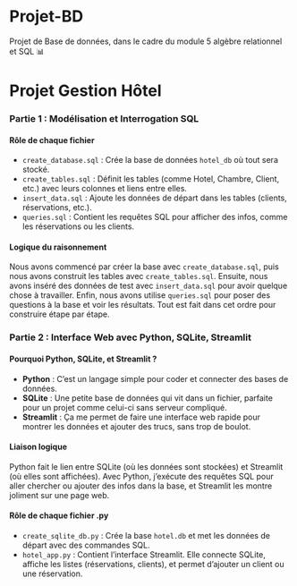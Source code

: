 # Projet-BD
Projet de Base de données, dans le cadre du module 5 algèbre relationnel et SQL 📊
# Projet Gestion Hôtel
### Partie 1 : Modélisation et Interrogation SQL

#### Rôle de chaque fichier
- `create_database.sql` : Crée la base de données `hotel_db` où tout sera stocké.
- `create_tables.sql` : Définit les tables (comme Hotel, Chambre, Client, etc.) avec leurs colonnes et liens entre elles.
- `insert_data.sql` : Ajoute les données de départ dans les tables (clients, réservations, etc.).
- `queries.sql` : Contient les requêtes SQL pour afficher des infos, comme les réservations ou les clients.

#### Logique du raisonnement
Nous avons commencé par créer la base avec `create_database.sql`, puis nous avons construit les tables avec `create_tables.sql`. Ensuite, nous avons inséré des données de test avec `insert_data.sql` pour avoir quelque chose à travailler. Enfin, nous avons utilise `queries.sql` pour poser des questions à la base et voir les résultats. Tout est fait dans cet ordre pour construire étape par étape.

### Partie 2 : Interface Web avec Python, SQLite, Streamlit

#### Pourquoi Python, SQLite, et Streamlit ?
- **Python** : C’est un langage simple pour coder et connecter des bases de données.
- **SQLite** : Une petite base de données qui vit dans un fichier, parfaite pour un projet comme celui-ci sans serveur compliqué.
- **Streamlit** : Ça me permet de faire une interface web rapide pour montrer les données et ajouter des trucs, sans trop de boulot.

#### Liaison logique
Python fait le lien entre SQLite (où les données sont stockées) et Streamlit (où elles sont affichées). Avec Python, j’exécute des requêtes SQL pour aller chercher ou ajouter des infos dans la base, et Streamlit les montre joliment sur une page web.

#### Rôle de chaque fichier .py
- `create_sqlite_db.py` : Crée la base `hotel.db` et met les données de départ avec des commandes SQL.
- `hotel_app.py` : Contient l’interface Streamlit. Elle connecte SQLite, affiche les listes (réservations, clients), et permet d’ajouter un client ou une réservation.

